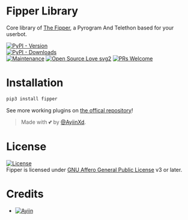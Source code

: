 # Fipper Library

Core library of [The Fipper](https://github.com/AyiinXd/AyiinXd), a Pyrogram And Telethon based for your userbot.


[![PyPI - Version](https://img.shields.io/pypi/v/fipper?style=round)](https://pypi.org/project/fipper)    
[![PyPI - Downloads](https://img.shields.io/pypi/dm/fipper?label=DOWNLOADS&style=round)](https://pypi.org/project/fipper)    
[![Maintenance](https://img.shields.io/badge/Maintained%3F-yes-green.svg)](https://github.com/AyiinXd/AyiinXd/graphs/commit-activity)
[![Open Source Love svg2](https://badges.frapsoft.com/os/v2/open-source.svg?v=103)](https://github.com/AyiinXd/AyiinXd)
[![PRs Welcome](https://img.shields.io/badge/PRs-welcome-brightgreen.svg?style=flat-square)](https://makeapullrequest.com)

# Installation
```bash
pip3 install fipper
```


See more working plugins on [the offical repository](https://github.com/AyiinXd/AyiinXd)!

> Made with 💕 by [@AyiinXd](https://t.me/AyiinXd).    


# License
[![License](https://www.gnu.org/graphics/agplv3-155x51.png)](LICENSE)   
Fipper is licensed under [GNU Affero General Public License](https://www.gnu.org/licenses/agpl-3.0.en.html) v3 or later.

# Credits
* [![Ayiin](https://img.shields.io/static/v1?label=Ayiin&message=Devs&color=critical)](https://t.me/AyiinXd)
